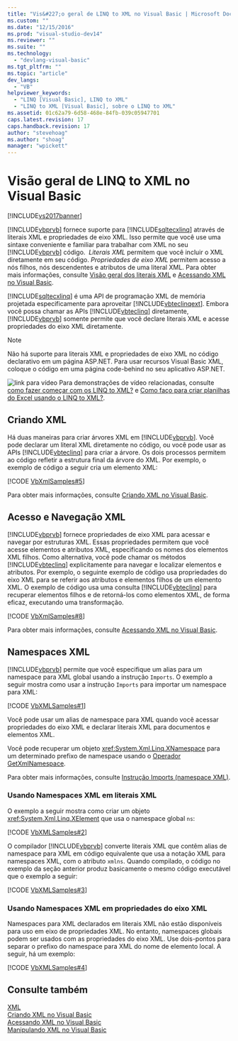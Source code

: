 ```yaml
---
title: "Vis&#227;o geral de LINQ to XML no Visual Basic | Microsoft Docs"
ms.custom: ""
ms.date: "12/15/2016"
ms.prod: "visual-studio-dev14"
ms.reviewer: ""
ms.suite: ""
ms.technology: 
  - "devlang-visual-basic"
ms.tgt_pltfrm: ""
ms.topic: "article"
dev_langs: 
  - "VB"
helpviewer_keywords: 
  - "LINQ [Visual Basic], LINQ to XML"
  - "LINQ to XML [Visual Basic], sobre o LINQ to XML"
ms.assetid: 01c62a79-6d58-468e-84fb-039c05947701
caps.latest.revision: 17
caps.handback.revision: 17
author: "stevehoag"
ms.author: "shoag"
manager: "wpickett"
---
```

# Vis&#227;o geral de LINQ to XML no Visual Basic
[!INCLUDE[vs2017banner](../../../../csharp/includes/vs2017banner.md)]

[!INCLUDE[vbprvb](../../../../csharp/programming-guide/concepts/linq/includes/vbprvb_md.md)] fornece suporte para [!INCLUDE[sqltecxlinq](../../../../csharp/programming-guide/concepts/linq/includes/sqltecxlinq_md.md)] através de literais XML e propriedades de eixo XML.  Isso permite que você use uma sintaxe conveniente e familiar para trabalhar com XML no seu [!INCLUDE[vbprvb](../../../../csharp/programming-guide/concepts/linq/includes/vbprvb_md.md)] código.  *Literais XML* permitem que você incluir o XML diretamente em seu código.  *Propriedades de eixo XML* permitem acesso a nós filhos, nós descendentes e atributos de uma literal XML.  Para obter mais informações, consulte [Visão geral dos literais XML](../../../../visual-basic/programming-guide/language-features/xml/xml-literals-overview.md) e [Acessando XML no Visual Basic](../../../../visual-basic/programming-guide/language-features/xml/accessing-xml.md).  
  
 [!INCLUDE[sqltecxlinq](../../../../csharp/programming-guide/concepts/linq/includes/sqltecxlinq_md.md)] é uma API de programação XML de memória projetada especificamente para aproveitar [!INCLUDE[vbteclinqext](../../../../csharp/getting-started/includes/vbteclinqext_md.md)].  Embora você possa chamar as APIs [!INCLUDE[vbteclinq](../../../../csharp/includes/vbteclinq_md.md)] diretamente, [!INCLUDE[vbprvb](../../../../csharp/programming-guide/concepts/linq/includes/vbprvb_md.md)] somente permite que você declare literais XML e acesse propriedades do eixo XML diretamente.  
  
> [!NOTE]
>  Não há suporte para literais XML e propriedades de eixo XML no código declarativo em um página ASP.NET.  Para usar recursos Visual Basic XML, coloque o código em uma página code\-behind no seu aplicativo ASP.NET.  
  
 ![link para vídeo](../../../../visual-basic/programming-guide/language-features/xml/media/playvideo.png "PlayVideo") Para demonstrações de vídeo relacionadas, consulte [como fazer começar com os LINQ to XML?](http://go.microsoft.com/fwlink/?LinkId=143034) e [Como faço para criar planilhas do Excel usando o LINQ to XML?](http://go.microsoft.com/fwlink/?LinkId=143536).  
  
## Criando XML  
 Há duas maneiras para criar árvores XML em [!INCLUDE[vbprvb](../../../../csharp/programming-guide/concepts/linq/includes/vbprvb_md.md)].  Você pode declarar um literal XML diretamente no código, ou você pode usar as APIs [!INCLUDE[vbteclinq](../../../../csharp/includes/vbteclinq_md.md)] para criar a árvore.  Os dois processos permitem ao código refletir a estrutura final da árvore do XML.  Por exemplo, o exemplo de código a seguir cria um elemento XML:  
  
 [!CODE [VbXmlSamples#5](../CodeSnippet/VS_Snippets_VBCSharp/VbXMLSamples#5)]  
  
 Para obter mais informações, consulte [Criando XML no Visual Basic](../../../../visual-basic/programming-guide/language-features/xml/creating-xml.md).  
  
## Acesso e Navegação XML  
 [!INCLUDE[vbprvb](../../../../csharp/programming-guide/concepts/linq/includes/vbprvb_md.md)] fornece propriedades de eixo XML para acessar e navegar por estruturas XML.  Essas propriedades permitem que você acesse elementos e atributos XML, especificando os nomes dos elementos XML filhos.  Como alternativa, você pode chamar os métodos [!INCLUDE[vbteclinq](../../../../csharp/includes/vbteclinq_md.md)] explicitamente para navegar e localizar elementos e atributos.  Por exemplo, o seguinte exemplo de código usa propriedades do eixo XML para se referir aos atributos e elementos filhos de um elemento XML.  O exemplo de código usa uma consulta [!INCLUDE[vbteclinq](../../../../csharp/includes/vbteclinq_md.md)] para recuperar elementos filhos e de retorná\-los como elementos XML, de forma eficaz, executando uma transformação.  
  
 [!CODE [VbXmlSamples#8](../CodeSnippet/VS_Snippets_VBCSharp/VbXMLSamples#8)]  
  
 Para obter mais informações, consulte [Acessando XML no Visual Basic](../../../../visual-basic/programming-guide/language-features/xml/accessing-xml.md).  
  
## Namespaces XML  
 [!INCLUDE[vbprvb](../../../../csharp/programming-guide/concepts/linq/includes/vbprvb_md.md)] permite que você especifique um alias para um namespace para XML global usando a instrução `Imports`.  O exemplo a seguir mostra como usar a instrução `Imports` para importar um namespace para XML:  
  
 [!CODE [VbXMLSamples#1](../CodeSnippet/VS_Snippets_VBCSharp/VbXMLSamples#1)]  
  
 Você pode usar um alias de namespace para XML quando você acessar propriedades do eixo XML e declarar literais XML para documentos e elementos XML.  
  
 Você pode recuperar um objeto <xref:System.Xml.Linq.XNamespace> para um determinado prefixo de namespace usando o [Operador GetXmlNamespace](../../../../visual-basic/language-reference/operators/getxmlnamespace-operator.md).  
  
 Para obter mais informações, consulte [Instrução Imports \(namespace XML\)](../../../../visual-basic/language-reference/statements/imports-statement-xml-namespace.md).  
  
### Usando Namespaces XML em literais XML  
 O exemplo a seguir mostra como criar um objeto <xref:System.Xml.Linq.XElement> que usa o namespace global `ns`:  
  
 [!CODE [VbXMLSamples#2](../CodeSnippet/VS_Snippets_VBCSharp/VbXMLSamples#2)]  
  
 O compilador [!INCLUDE[vbprvb](../../../../csharp/programming-guide/concepts/linq/includes/vbprvb_md.md)] converte literais XML que contêm alias de namespace para XML em código equivalente que usa a notação XML para namespaces XML, com o atributo `xmlns`.  Quando compilado, o código no exemplo da seção anterior produz basicamente o mesmo código executável que o exemplo a seguir:  
  
 [!CODE [VbXMLSamples#3](../CodeSnippet/VS_Snippets_VBCSharp/VbXMLSamples#3)]  
  
### Usando Namespaces XML em propriedades do eixo XML  
 Namespaces para XML declarados em literais XML não estão disponíveis para uso em eixo de propriedades XML.  No entanto, namespaces globais podem ser usados com as propriedades do eixo XML.  Use dois\-pontos para separar o prefixo do namespace para XML do nome de elemento local.  A seguir, há um exemplo:  
  
 [!CODE [VbXMLSamples#4](../CodeSnippet/VS_Snippets_VBCSharp/VbXMLSamples#4)]  
  
## Consulte também  
 [XML](../../../../visual-basic/programming-guide/language-features/xml/index.md)   
 [Criando XML no Visual Basic](../../../../visual-basic/programming-guide/language-features/xml/creating-xml.md)   
 [Acessando XML no Visual Basic](../../../../visual-basic/programming-guide/language-features/xml/accessing-xml.md)   
 [Manipulando XML no Visual Basic](../../../../visual-basic/programming-guide/language-features/xml/manipulating-xml.md)